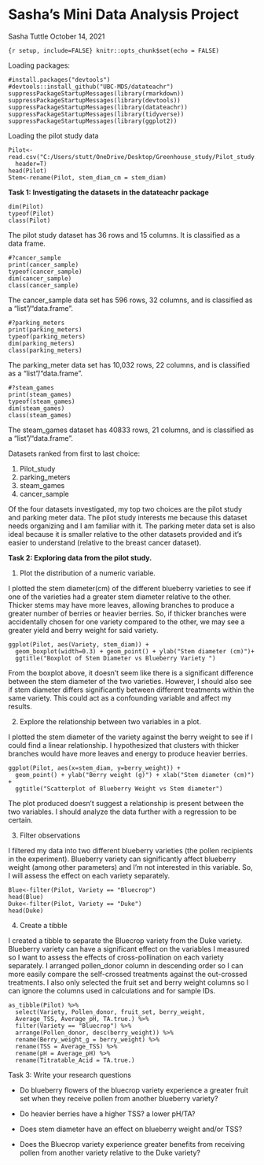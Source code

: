 
# Sasha’s Mini Data Analysis Project

Sasha Tuttle October 14, 2021

`{r setup, include=FALSE} knitr::opts_chunk$set(echo = FALSE)`

Loading packages:

``` {r}
#install.packages("devtools")
#devtools::install_github("UBC-MDS/datateachr")
suppressPackageStartupMessages(library(rmarkdown))
suppressPackageStartupMessages(library(devtools))
suppressPackageStartupMessages(library(datateachr))
suppressPackageStartupMessages(library(tidyverse))
suppressPackageStartupMessages(library(ggplot2))
```

Loading the pilot study data

``` {r}
Pilot<-read.csv("C:/Users/stutt/OneDrive/Desktop/Greenhouse_study/Pilot_study.csv", 
  header=T)
head(Pilot)
Stem<-rename(Pilot, stem_diam_cm = stem_diam)
```

**Task 1: Investigating the datasets in the datateachr package**

``` {r}
dim(Pilot)
typeof(Pilot)
class(Pilot)
```

The pilot study dataset has 36 rows and 15 columns. It is classified as
a data frame.

``` {r}
#?cancer_sample
print(cancer_sample)
typeof(cancer_sample)
dim(cancer_sample)
class(cancer_sample)
```

The cancer_sample data set has 596 rows, 32 columns, and is classified
as a “list”/“data.frame”.

``` {r}
#?parking_meters
print(parking_meters)
typeof(parking_meters)
dim(parking_meters)
class(parking_meters)
```

The parking_meter data set has 10,032 rows, 22 columns, and is
classified as a “list”/“data.frame”.

``` {r}
#?steam_games
print(steam_games)
typeof(steam_games)
dim(steam_games)
class(steam_games)
```

The steam_games dataset has 40833 rows, 21 columns, and is classified as
a “list”/“data.frame”.

Datasets ranked from first to last choice:

1.  Pilot_study
2.  parking_meters
3.  steam_games
4.  cancer_sample

Of the four datasets investigated, my top two choices are the pilot
study and parking meter data. The pilot study interests me because this
dataset needs organizing and I am familiar with it. The parking meter
data set is also ideal because it is smaller relative to the other
datasets provided and it’s easier to understand (relative to the breast
cancer dataset).

**Task 2: Exploring data from the pilot study.**

1.  Plot the distribution of a numeric variable.

I plotted the stem diameter(cm) of the different blueberry varieties to
see if one of the varieties had a greater stem diameter relative to the
other. Thicker stems may have more leaves, allowing branches to produce
a greater number of berries or heavier berries. So, if thicker branches
were accidentally chosen for one variety compared to the other, we may
see a greater yield and berry weight for said variety.

``` {r}
ggplot(Pilot, aes(Variety, stem_diam)) +
  geom_boxplot(width=0.3) + geom_point() + ylab("Stem diameter (cm)")+
  ggtitle("Boxplot of Stem Diameter vs Blueberry Variety ")
```

From the boxplot above, it doesn’t seem like there is a significant
difference between the stem diameter of the two varieties. However, I
should also see if stem diameter differs significantly between different
treatments within the same variety. This could act as a confounding
variable and affect my results.

2.  Explore the relationship between two variables in a plot.

I plotted the stem diameter of the variety against the berry weight to
see if I could find a linear relationship. I hypothesized that clusters
with thicker branches would have more leaves and energy to produce
heavier berries.

``` {r}
ggplot(Pilot, aes(x=stem_diam, y=berry_weight)) +
  geom_point() + ylab("Berry weight (g)") + xlab("Stem diameter (cm)") +
  ggtitle("Scatterplot of Blueberry Weight vs Stem diameter")
```

The plot produced doesn’t suggest a relationship is present between the
two variables. I should analyze the data further with a regression to be
certain.

3.  Filter observations

I filtered my data into two different blueberry varieties (the pollen
recipients in the experiment). Blueberry variety can significantly
affect blueberry weight (among other parameters) and I’m not interested
in this variable. So, I will assess the effect on each variety
separately.

``` {r}
Blue<-filter(Pilot, Variety == "Bluecrop")
head(Blue)
Duke<-filter(Pilot, Variety == "Duke")
head(Duke)
```

4.  Create a tibble

I created a tibble to separate the Bluecrop variety from the Duke
variety. Blueberry variety can have a significant effect on the
variables I measured so I want to assess the effects of
cross-pollination on each variety separately. I arranged pollen_donor
column in descending order so I can more easily compare the self-crossed
treatments against the out-crossed treatments. I also only selected the
fruit set and berry weight columns so I can ignore the columns used in
calculations and for sample IDs.

``` {r}
as_tibble(Pilot) %>%
  select(Variety, Pollen_donor, fruit_set, berry_weight, 
  Average_TSS, Average_pH, TA.true.) %>%
  filter(Variety == "Bluecrop") %>%
  arrange(Pollen_donor, desc(berry_weight)) %>%
  rename(Berry_weight_g = berry_weight) %>%
  rename(TSS = Average_TSS) %>%
  rename(pH = Average_pH) %>%
  rename(Titratable_Acid = TA.true.)
```

Task 3: Write your research questions

-   Do blueberry flowers of the bluecrop variety experience a greater
    fruit set when they receive pollen from another blueberry variety?

-   Do heavier berries have a higher TSS? a lower pH/TA?

-   Does stem diameter have an effect on blueberry weight and/or TSS?

-   Does the Bluecrop variety experience greater benefits from receiving
    pollen from another variety relative to the Duke variety?
